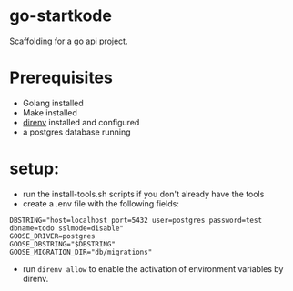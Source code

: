 # go-startkode

Scaffolding for a go api project.

# Prerequisites

- Golang installed
- Make installed
- [direnv](https://direnv.net/) installed and configured
- a postgres database running

# setup:

- run the install-tools.sh scripts if you don't already have the tools
- create a .env file with the following fields:

```
DBSTRING="host=localhost port=5432 user=postgres password=test dbname=todo sslmode=disable"
GOOSE_DRIVER=postgres
GOOSE_DBSTRING="$DBSTRING"
GOOSE_MIGRATION_DIR="db/migrations"
```

- run `direnv allow` to enable the activation of environment variables by direnv.
